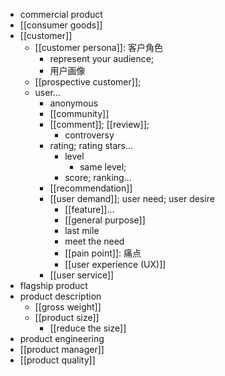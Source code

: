 - commercial product
- [[consumer goods]]
- [[customer]]
    - [[customer persona]]: 客户角色
        - represent your audience;
        - 用户画像
    - [[prospective customer]];
    - user...
        - anonymous
        - [[community]]
        - [[comment]]; [[review]];
            - controversy
        - rating; rating stars...
            - level
                - same level;
            - score; ranking...
        - [[recommendation]]
        - [[user demand]]; user need; user desire
            - [[feature]]...
            - [[general purpose]]
            - last mile
            - meet the need
            - [[pain point]]: 痛点
            - [[user experience (UX)]]
        - [[user service]]
- flagship product
- product description
    - [[gross weight]]
    - [[product size]]
        - [[reduce the size]]
- product engineering
- [[product manager]]
- [[product quality]]
